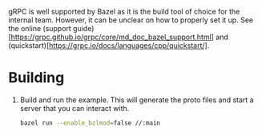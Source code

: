 gRPC is well supported by Bazel as it is the build tool of choice for the internal team. However, it can be unclear on how to properly set it up. See the online (support guide)[https://grpc.github.io/grpc/core/md_doc_bazel_support.html] and (quickstart)[https://grpc.io/docs/languages/cpp/quickstart/].

# Building

1. Build and run the example. This will generate the proto files and start a server that you can interact with.

    ```bash
    bazel run --enable_bzlmod=false //:main
    ```